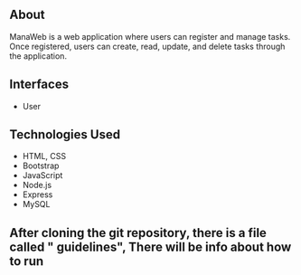 ## About

ManaWeb is a web application where users can register and manage tasks. Once registered, users can create, read, update, and delete tasks through the application.

## Interfaces

- User


## Technologies Used

- HTML, CSS
- Bootstrap
- JavaScript
- Node.js
- Express
- MySQL





## After cloning the git repository, there is a file called " guidelines", There will be info about how to run 
